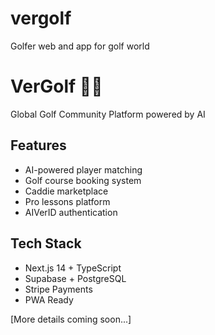 # vergolf
Golfer web and app for golf world
# VerGolf 🏌️‍♂️

Global Golf Community Platform powered by AI

## Features
- AI-powered player matching
- Golf course booking system  
- Caddie marketplace
- Pro lessons platform
- AIVerID authentication

## Tech Stack
- Next.js 14 + TypeScript
- Supabase + PostgreSQL
- Stripe Payments
- PWA Ready

[More details coming soon...]
